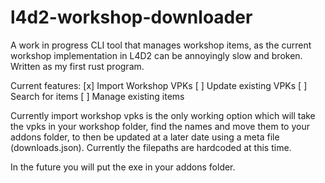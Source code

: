 # l4d2-workshop-downloader

A work in progress CLI tool that manages workshop items, as the current workshop implementation in L4D2 can be annoyingly slow and broken. Written as my first rust program.

Current features:
[x] Import Workshop VPKs
[ ] Update existing VPKs
[ ] Search for items
[ ] Manage existing items

Currently import workshop vpks is the only working option which will take the vpks in your workshop folder, find the names and move them to your addons folder, to then be updated at a later date using a meta file (downloads.json). Currently the filepaths are hardcoded at this time. 

In the future you will put the exe in your addons folder.